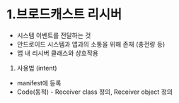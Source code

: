# 1.브로드캐스트 리시버
- 시스템 이벤트를 전달하는 것
- 안드로이드 시스템과 앱과의 소통을 위해 존재 (충전량 등)
- 앱 내 리시버 클래스와 상호작용


1) 사용법 (intent)
- manifest에 등록
- Code(동적) - Receiver class 정의, Receiver object 정의
